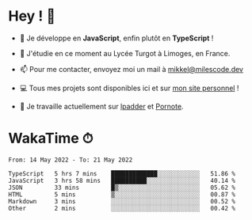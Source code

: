 # Hey ! 🌃

- 🔭 Je développe en **JavaScript**, enfin plutôt en **TypeScript** !

- 🌱 J'étudie en ce moment au Lycée Turgot à Limoges, en France.

- 📫 Pour me contacter, envoyez moi un mail à <a href="mailto:mikkel@milescode.dev">mikkel@milescode.dev</a>

- 💻 Tous mes projets sont disponibles ici et sur <a href="https://www.vexcited.ml">mon site personnel</a> !

- 👀 Je travaille actuellement sur [lpadder](https://github.com/Vexcited/lpadder) et [Pornote](https://github.com/Vexcited/Pornote).

# WakaTime ⏱

<!--START_SECTION:waka-->

```text
From: 14 May 2022 - To: 21 May 2022

TypeScript   5 hrs 7 mins    █████████████░░░░░░░░░░░░   51.86 %
JavaScript   3 hrs 58 mins   ██████████░░░░░░░░░░░░░░░   40.14 %
JSON         33 mins         █▒░░░░░░░░░░░░░░░░░░░░░░░   05.62 %
HTML         5 mins          ▒░░░░░░░░░░░░░░░░░░░░░░░░   00.87 %
Markdown     3 mins          ░░░░░░░░░░░░░░░░░░░░░░░░░   00.52 %
Other        2 mins          ░░░░░░░░░░░░░░░░░░░░░░░░░   00.42 %
```

<!--END_SECTION:waka-->

